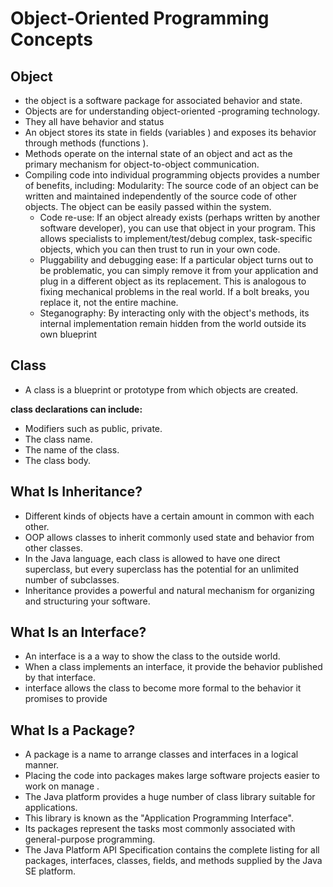 # Object-Oriented Programming Concepts

## Object

* the object is a software package for associated behavior and state.
* Objects are for understanding object-oriented -programing technology.
* They all have behavior and status
* An object stores its state in fields (variables ) and exposes its behavior through methods (functions ).
* Methods operate on the internal state of an object and act as the primary mechanism for object-to-object communication.
* Compiling code into individual programming objects provides a number of benefits, including:
  Modularity: The source code of an object can be written and maintained independently of the source code of other objects. The object can be easily passed within the system.
  * Code re-use: If an object already exists (perhaps written by another software developer), you can use that object in your program. This allows specialists to implement/test/debug complex, task-specific objects, which you can then trust to run in your own code.
  * Pluggability and debugging ease: If a particular object turns out to be problematic, you can simply remove it from your application and plug in a different object as its replacement. This is analogous to fixing mechanical problems in the real world. If a bolt breaks, you replace it, not the entire machine.
  * Steganography: By interacting only with the object's methods, its internal implementation remain hidden from the world outside its own blueprint

## Class

* A class is a blueprint or prototype from which objects are created.

**class declarations can include:**

* Modifiers such as public, private.
* The class name.
* The name of the class.
* The class body.

## What Is Inheritance?

* Different kinds of objects  have a certain amount in common with each other. 
* OOP allows classes to inherit commonly used state and behavior from other classes.
* In the Java language, each class is allowed to have one direct superclass, but every superclass has the potential for an unlimited number of subclasses.
* Inheritance provides a powerful and natural mechanism for organizing and structuring your software. 

## What Is an Interface?

* An interface is a a way to show the class to the outside world.
* When a class implements an interface, it  provide the behavior published by that interface. 
* interface allows the class to become more formal to the behavior it promises to provide

## What Is a Package?

* A package is a name to arrange classes and interfaces in a logical manner. 
* Placing the code into packages makes large software projects easier to work on manage . 
* The Java platform provides a huge number of class library suitable for  applications. 
* This library is known as the "Application Programming Interface". 
* Its packages represent the tasks most commonly associated with general-purpose programming. 
* The Java Platform API Specification contains the complete listing for all packages, interfaces, classes, fields, and methods supplied by the Java SE platform. 